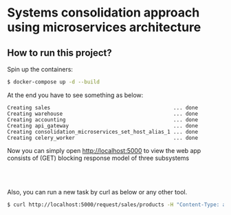 # Systems consolidation approach using microservices architecture

## How to run this project?

Spin up the containers:

```sh
$ docker-compose up -d --build
```

At the end you have to see something as below:


```
Creating sales                                        ... done
Creating warehouse                                    ... done
Creating accounting                                   ... done
Creating api_gateway                                  ... done
Creating consolidation_microservices_set_host_alias_1 ... done
Creating celery_worker                                ... done
```

Now you can simply open [http://localhost:5000](http://localhost:5000) 
to view the web app consists of (GET) blocking response model of three subsystems

</br></br>

Also, you can run a new task by curl as below or any other tool. 

```sh
$ curl http://localhost:5000/request/sales/products -H "Content-Type: application/json" --data '{"type": 0}'
```